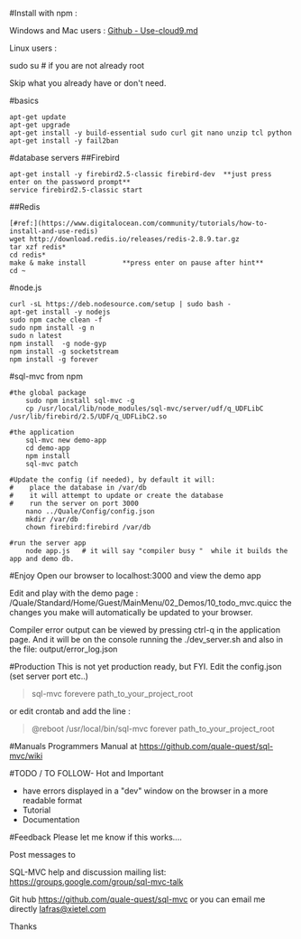 
#Install with npm :

Windows and Mac users : 
[Github - Use-cloud9.md](https://github.com/quale-quest/sql-mvc/blob/master/doc/Install-cloud9.md)

Linux users :

sudo su # if you are not already root   

Skip what you already have or don't need.    

#basics
```
apt-get update
apt-get upgrade
apt-get install -y build-essential sudo curl git nano unzip tcl python
apt-get install -y fail2ban
```

#database servers
##Firebird
```
apt-get install -y firebird2.5-classic firebird-dev  **just press enter on the password prompt**
service firebird2.5-classic start
```

##Redis
```
[#ref:](https://www.digitalocean.com/community/tutorials/how-to-install-and-use-redis)
wget http://download.redis.io/releases/redis-2.8.9.tar.gz
tar xzf redis*
cd redis*
make & make install         **press enter on pause after hint**
cd ~
```

#node.js
```
curl -sL https://deb.nodesource.com/setup | sudo bash -
apt-get install -y nodejs
sudo npm cache clean -f
sudo npm install -g n
sudo n latest
npm install  -g node-gyp
npm install -g socketstream
npm install -g forever
```


#sql-mvc from npm

```
#the global package
    sudo npm install sql-mvc -g
    cp /usr/local/lib/node_modules/sql-mvc/server/udf/q_UDFLibC /usr/lib/firebird/2.5/UDF/q_UDFLibC2.so

#the application
    sql-mvc new demo-app
    cd demo-app
    npm install
    sql-mvc patch

#Update the config (if needed), by default it will:
#    place the database in /var/db 
#    it will attempt to update or create the database
#    run the server on port 3000
    nano ../Quale/Config/config.json  
    mkdir /var/db
    chown firebird:firebird /var/db

#run the server app	
    node app.js   # it will say "compiler busy "  while it builds the app and demo db.
```

#Enjoy
Open our browser to localhost:3000 and view the demo app

Edit and play with the demo page : /Quale/Standard/Home/Guest/MainMenu/02_Demos/10_todo_mvc.quicc
the changes you make will automatically be updated to your browser.

Compiler error output can be viewed by pressing ctrl-q in the application page.
And it will be on the console running the ./dev_server.sh
and also in the file: output/error_log.json


#Production
This is not yet production ready, but FYI.
Edit the config.json (set server port etc..)

>sql-mvc forevere path_to_your_project_root


or edit crontab and add the line :
>@reboot /usr/local/bin/sql-mvc forever path_to_your_project_root

#Manuals
Programmers Manual at https://github.com/quale-quest/sql-mvc/wiki


#TODO / TO FOLLOW- Hot and Important
* have errors displayed in a "dev" window on the browser in a more readable format
* Tutorial
* Documentation



#Feedback
Please let me know if this works....

Post messages to 

SQL-MVC help and discussion mailing list: https://groups.google.com/group/sql-mvc-talk

Git hub https://github.com/quale-quest/sql-mvc
or you can email me directly lafras@xietel.com


Thanks


